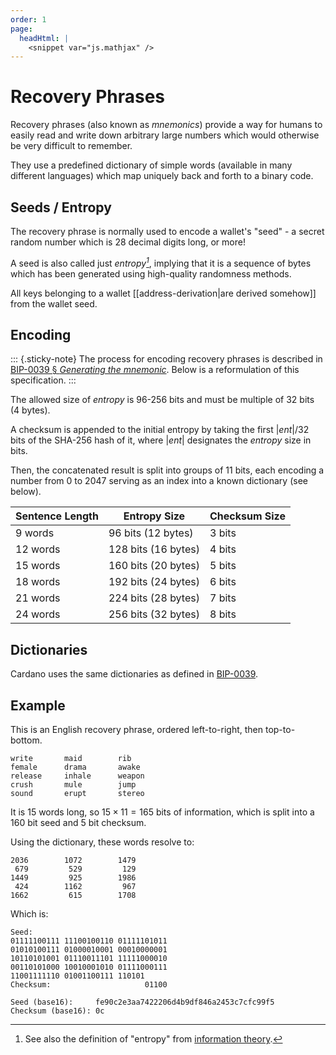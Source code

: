 ```yaml
---
order: 1
page:
  headHtml: |
    <snippet var="js.mathjax" />
---
```


# Recovery Phrases

Recovery phrases (also known as _mnemonics_) provide a way for humans to easily read and write down arbitrary large numbers which would otherwise be very difficult to remember.

They use a predefined dictionary of simple words (available in many different languages) which map uniquely back and forth to a binary code.

## Seeds / Entropy

The recovery phrase is normally used to encode a wallet's "seed" - a secret random number which is 28 decimal digits long, or more!

A seed is also called just _entropy[^entropy]_, implying that it is a sequence of bytes which has been generated using high-quality randomness methods.

All keys belonging to a wallet [[address-derivation|are derived somehow]] from the wallet seed.

[^entropy]: See also the definition of "entropy" from [information theory](https://en.wikipedia.org/wiki/Information_theory).

## Encoding

::: {.sticky-note}
The process for encoding recovery phrases is described in
[BIP-0039 § _Generating the mnemonic_](https://github.com/bitcoin/bips/blob/master/bip-0039.mediawiki#Generating_the_mnemonic).
Below is a reformulation of this specification.
:::

The allowed size of _entropy_ is 96-256 bits and must be multiple of 32 bits (4 bytes).

A checksum is appended to the initial entropy by taking the first $|ent| / 32$ bits of the SHA-256 hash of it, where $|ent|$ designates the _entropy_ size in bits.

Then, the concatenated result is split into groups of 11 bits, each encoding a number from 0 to 2047 serving as an index into a known dictionary (see below).

| Sentence Length | Entropy Size        | Checksum Size |
| ------------    | ------------------- | ------        |
| 9 words         | 96  bits (12 bytes) | 3 bits        |
| 12 words        | 128 bits (16 bytes) | 4 bits        |
| 15 words        | 160 bits (20 bytes) | 5 bits        |
| 18 words        | 192 bits (24 bytes) | 6 bits        |
| 21 words        | 224 bits (28 bytes) | 7 bits        |
| 24 words        | 256 bits (32 bytes) | 8 bits        |

## Dictionaries

Cardano uses the same dictionaries as defined in [BIP-0039](https://github.com/bitcoin/bips/blob/master/bip-0039/bip-0039-wordlists.md).

## Example

This is an English recovery phrase, ordered left-to-right, then top-to-bottom.

```
write       maid        rib
female      drama       awake
release     inhale      weapon
crush       mule        jump
sound       erupt       stereo
```

It is 15 words long, so $15\times11 = 165$ bits of information, which is split into a 160 bit seed and 5 bit checksum.

Using the dictionary, these words resolve to:

```
2036        1072        1479
 679         529         129
1449         925        1986
 424        1162         967
1662         615        1708
```

Which is:
```
Seed:
01111100111 11100100110 01111101011
01010100111 01000010001 00010000001
10110101001 01110011101 11111000010
00110101000 10010001010 01111000111
11001111110 01001100111 110101
Checksum:                     01100

Seed (base16):     fe90c2e3aa7422206d4b9df846a2453c7cfc99f5
Checksum (base16): 0c
```
